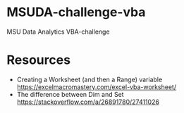 # MSUDA-challenge-vba
MSU Data Analytics VBA-challenge

# Resources
* Creating a Worksheet (and then a Range) variable https://excelmacromastery.com/excel-vba-worksheet/
* The difference between Dim and Set https://stackoverflow.com/a/26891780/27411026